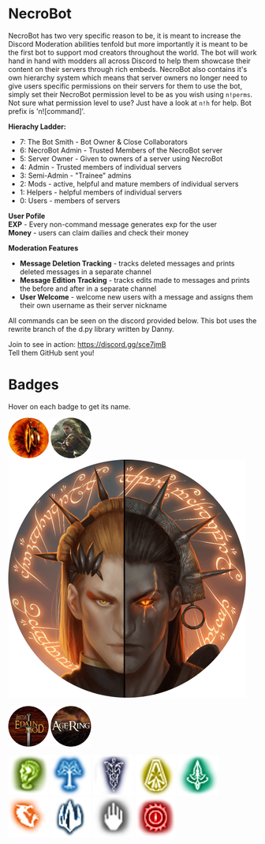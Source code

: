 # NecroBot

NecroBot has two very specific reason to be, it is meant to increase the Discord Moderation abilities tenfold but more importantly it is meant to be the first bot to support mod creators throughout the world. The bot will work hand in hand with modders all across Discord to help them showcase their content on their servers through rich embeds. NecroBot also contains it's own hierarchy system which means that server owners no longer need to give users specific permissions on their servers for them to use the bot, simply set their NecroBot permission level to be as you wish using `n!perms`. Not sure what permission level to use? Just have a look at `n!h` for help. Bot prefix is 'n![command]'.

__Hierachy Ladder:__
* 7: The Bot Smith - Bot Owner & Close Collaborators
* 6: NecroBot Admin - Trusted Members of the NecroBot server
* 5: Server Owner - Given to owners of a server using NecroBot
* 4: Admin - Trusted members of individual servers
* 3: Semi-Admin - "Trainee" admins
* 2: Mods - active, helpful and mature members of individual servers
* 1: Helpers - helpful members of individual servers
* 0: Users - members of servers

__User Pofile__ <br>
**EXP** - Every non-command message generates exp for the user <br>
**Money** - users can claim dailies and check their money

__Moderation Features__
* **Message Deletion Tracking** - tracks deleted messages and prints deleted messages in a separate channel
* **Message Edition Tracking** - tracks edits made to messages and prints the before and after in a separate channel
* **User Welcome** - welcome new users with a message and assigns them their own username as their server nickname

All commands can be seen on the discord provided below. This bot uses the rewrite branch of the d.py library written by Danny.

Join to see in action: https://discord.gg/sce7jmB <br>
Tell them GitHub sent you!

# Badges
Hover on each badge to get its name.

![alt text](https://github.com/ClementJ18/necrobot/blob/rewrite/rings/utils/profile/badges/necrobot.png "necrobot")
![alt text](https://github.com/ClementJ18/necrobot/blob/rewrite/rings/utils/profile/badges/glorfindel.png "glorfindel")
![alt text](https://github.com/ClementJ18/necrobot/blob/rewrite/rings/utils/profile/badges/necro.png "necro")

![alt text](https://github.com/ClementJ18/necrobot/blob/rewrite/rings/utils/profile/badges/edain.png "edain")
![alt text](https://github.com/ClementJ18/necrobot/blob/rewrite/rings/utils/profile/badges/aotr.png "aotr")

![alt text](https://github.com/ClementJ18/necrobot/blob/rewrite/rings/utils/profile/badges/rohan.png "rohan")
![alt text](https://github.com/ClementJ18/necrobot/blob/rewrite/rings/utils/profile/badges/gondor.png "gondor")
![alt text](https://github.com/ClementJ18/necrobot/blob/rewrite/rings/utils/profile/badges/imladris.png "imladris")
![alt text](https://github.com/ClementJ18/necrobot/blob/rewrite/rings/utils/profile/badges/dwarves.png "dwarves")
![alt text](https://github.com/ClementJ18/necrobot/blob/rewrite/rings/utils/profile/badges/lorien.png "lorien")
![alt text](https://github.com/ClementJ18/necrobot/blob/rewrite/rings/utils/profile/badges/goblins.png "goblins")
![alt text](https://github.com/ClementJ18/necrobot/blob/rewrite/rings/utils/profile/badges/angmar.png "angmar")
![alt text](https://github.com/ClementJ18/necrobot/blob/rewrite/rings/utils/profile/badges/isengard.png "isengard")
![alt text](https://github.com/ClementJ18/necrobot/blob/rewrite/rings/utils/profile/badges/mordor.png "mordor")

